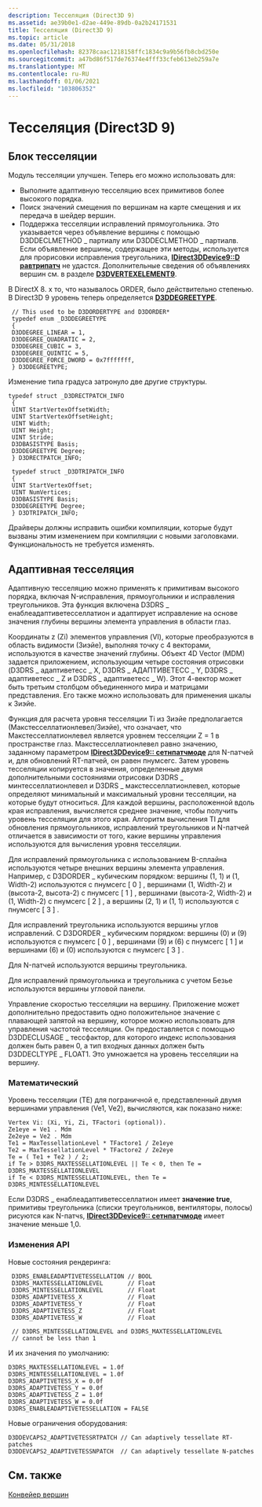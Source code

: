```yaml
---
description: Тесселяция (Direct3D 9)
ms.assetid: ae39b0e1-d2ae-449e-89db-0a2b24171531
title: Тесселяция (Direct3D 9)
ms.topic: article
ms.date: 05/31/2018
ms.openlocfilehash: 82378caac1218158ffc1834c9a9b56fb8cbd250e
ms.sourcegitcommit: a47bd86f517de76374e4fff33cfeb613eb259a7e
ms.translationtype: MT
ms.contentlocale: ru-RU
ms.lasthandoff: 01/06/2021
ms.locfileid: "103806352"
---
```

# <a name="tessellation-direct3d-9"></a>Тесселяция (Direct3D 9)

## <a name="tessellator-unit"></a>Блок тесселяции

Модуль тесселяции улучшен. Теперь его можно использовать для:

-   Выполните адаптивную тесселяцию всех примитивов более высокого порядка.
-   Поиск значений смещения по вершинам на карте смещения и их передача в шейдер вершин.
-   Поддержка тесселяции исправлений прямоугольника. Это указывается через объявление вершины с помощью D3DDECLMETHOD \_ партиалу или D3DDECLMETHOD \_ партиалв. Если объявление вершины, содержащее эти методы, используется для прорисовки исправления треугольника, [**IDirect3DDevice9::D равтрипатч**](/windows/desktop/api) не удастся. Дополнительные сведения об объявлениях вершин см. в разделе [**D3DVERTEXELEMENT9**](d3dvertexelement9.md).

В DirectX 8. x то, что называлось ORDER, было действительно степенью. В Direct3D 9 уровень теперь определяется [**D3DDEGREETYPE**](./d3ddegreetype.md).


```
 // This used to be D3DORDERTYPE and D3DORDER* 
 typedef enum _D3DDEGREETYPE 
 { 
 D3DDEGREE_LINEAR = 1, 
 D3DDEGREE_QUADRATIC = 2, 
 D3DDEGREE_CUBIC = 3, 
 D3DDEGREE_QUINTIC = 5, 
 D3DDEGREE_FORCE_DWORD = 0x7fffffff, 
 } D3DDEGREETYPE; 
```



Изменение типа градуса затронуло две другие структуры.


```
typedef struct _D3DRECTPATCH_INFO 
 { 
 UINT StartVertexOffsetWidth; 
 UINT StartVertexOffsetHeight; 
 UINT Width; 
 UINT Height; 
 UINT Stride; 
 D3DBASISTYPE Basis; 
 D3DDEGREETYPE Degree; 
 } D3DRECTPATCH_INFO; 
```




```
 typedef struct _D3DTRIPATCH_INFO 
 { 
 UINT StartVertexOffset; 
 UINT NumVertices; 
 D3DBASISTYPE Basis; 
 D3DDEGREETYPE Degree; 
 } D3DTRIPATCH_INFO; 
```



Драйверы должны исправить ошибки компиляции, которые будут вызваны этим изменением при компиляции с новыми заголовками. Функциональность не требуется изменять.

## <a name="adaptive-tessellation"></a>Адаптивная тесселяция

Адаптивную тесселяцию можно применять к примитивам высокого порядка, включая N-исправления, прямоугольники и исправления треугольников. Эта функция включена D3DRS \_ енаблеадаптиветесселлатион и адаптирует исправление на основе значения глубины вершины элемента управления в области глаз.

Координаты z (Zi) элементов управления (VI), которые преобразуются в область видимости (Зиэйе), выполняя точку с 4 векторами, используются в качестве значений глубины. Объект 4D Vector (MDM) задается приложением, использующим четыре состояния отрисовки (D3DRS \_ адаптиветесс \_ X, D3DRS \_ АДАПТИВЕТЕСС \_ Y, D3DRS \_ адаптиветесс \_ Z и D3DRS \_ адаптиветесс \_ W). Этот 4-вектор может быть третьим столбцом объединенного мира и матрицами представления. Его также можно использовать для применения шкалы к Зиэйе.

Функция для расчета уровня тесселяции Ti из Зиэйе предполагается (Макстесселлатионлевел/Зиэйе), что означает, что Макстесселлатионлевел является уровнем тесселяции Z = 1 в пространстве глаз. Макстесселлатионлевел равно значению, заданному параметром [**IDirect3DDevice9:: сетнпатчмоде**](/windows/win32/api/d3d9helper/nf-d3d9helper-idirect3ddevice9-setnpatchmode) для N-патчей и, для обновлений RT-патчей, он равен пнумсегс. Затем уровень тесселяции копируется в значения, определенные двумя дополнительными состояниями отрисовки D3DRS \_ минтесселлатионлевел и D3DRS \_ макстесселлатионлевел, которые определяют минимальный и максимальный уровни тесселяции, на которые будут относиться. Для каждой вершины, расположенной вдоль края исправления, вычисляется среднее значение, чтобы получить уровень тесселяции для этого края. Алгоритм вычисления TI для обновления прямоугольников, исправлений треугольников и N-патчей отличается в зависимости от того, какие вершины управления используются для вычисления уровня тесселяции.

Для исправлений прямоугольника с использованием B-сплайна используются четыре внешних вершины элемента управления. Например, с D3DORDER \_ кубическим порядком: вершины (1, 1) и (1, Width-2) используются с пнумсегс \[ 0 \] , вершинами (1, Width-2) и (высота-2, высота-2) с пнумсегс \[ 1 \] , вершинами (высота-2, Width-2) и (1, Width-2) с пнумсегс \[ 2 \] , а вершины (2, 1) и (1, 1) используются с пнумсегс \[ 3 \] .

Для исправлений треугольника используются вершины углов исправлений. С D3DORDER \_ кубическим порядком: вершины (0) и (9) используются с пнумсегс \[ 0 \] , вершинами (9) и (6) с пнумсегс \[ 1 \] и вершинами (6) и (0) используются с пнумсегс \[ 3 \] .

Для N-патчей используются вершины треугольника.

Для исправлений прямоугольника и треугольника с учетом Безье используются вершины угловой панели.

Управление скоростью тесселяции на вершину. Приложение может дополнительно предоставить одно положительное значение с плавающей запятой на вершину, которое можно использовать для управления частотой тесселяции. Он предоставляется с помощью D3DDECLUSAGE \_ тессфактор, для которого индекс использования должен быть равен 0, а тип входных данных должен быть D3DDECLTYPE \_ FLOAT1. Это умножается на уровень тесселяции на вершину.

### <a name="math"></a>Математический

Уровень тесселяции (TE) для пограничной e, представленный двумя вершинами управления (Ve1, Ve2), вычисляются, как показано ниже:


```
Vertex Vi: (Xi, Yi, Zi, TFactori (optional)). 
Ze1eye = Ve1 . Mdm 
Ze2eye = Ve2 . Mdm 
Te1 = MaxTessellationLevel * TFactore1 / Ze1eye 
Te2 = MaxTessellationLevel * TFactore2 / Ze2eye 
Te = ( Te1 + Te2 ) / 2; 
if Te > D3DRS_MAXTESSELLATIONLEVEL || Te < 0, then Te = D3DRS_MAXTESSELLATIONLEVEL 
if Te < D3DRS_MINTESSELLATIONLEVEL, then Te = D3DRS_MINTESSELLATIONLEVEL 
```



Если D3DRS \_ енаблеадаптиветесселлатион имеет **значение true**, примитивы треугольника (списки треугольников, вентиляторы, полосы) рисуются как N-патчs, [**IDirect3DDevice9:: сетнпатчмоде**](/windows/win32/api/d3d9helper/nf-d3d9helper-idirect3ddevice9-setnpatchmode) имеет значение меньше 1,0.

### <a name="api-changes"></a>Изменения API

Новые состояния рендеринга:


```
 D3DRS_ENABLEADAPTIVETESSELLATION // BOOL 
 D3DRS_MAXTESSELLATIONLEVEL       // Float 
 D3DRS_MINTESSELLATIONLEVEL       // Float 
 D3DRS_ADAPTIVETESS_X             // Float 
 D3DRS_ADAPTIVETESS_Y             // Float 
 D3DRS_ADAPTIVETESS_Z             // Float 
 D3DRS_ADAPTIVETESS_W             // Float 
 
 // D3DRS_MINTESSELLATIONLEVEL and D3DRS_MAXTESSELLATIONLEVEL 
 // cannot be less than 1 
```



И их значения по умолчанию:


```
D3DRS_MAXTESSELLATIONLEVEL = 1.0f 
D3DRS_MINTESSELLATIONLEVEL = 1.0f 
D3DRS_ADAPTIVETESS_X = 0.0f 
D3DRS_ADAPTIVETESS_Y = 0.0f 
D3DRS_ADAPTIVETESS_Z = 1.0f 
D3DRS_ADAPTIVETESS_W = 0.0f 
D3DRS_ENABLEADAPTIVETESSELLATION = FALSE 
```



Новые ограничения оборудования:


```
D3DDEVCAPS2_ADAPTIVETESSRTPATCH // Can adaptively tessellate RT-patches 
D3DDEVCAPS2_ADAPTIVETESSNPATCH  // Can adaptively tessellate N-patches 
```



## <a name="related-topics"></a>См. также

<dl> <dt>

[Конвейер вершин](vertex-pipeline.md)
</dt> </dl>

 

 

